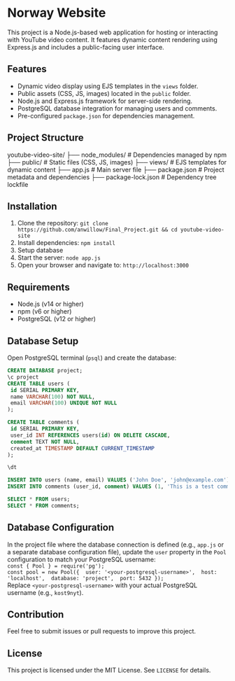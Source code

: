 # Norway Website

This project is a Node.js-based web application for hosting or interacting with YouTube video content. It features dynamic content rendering using Express.js and includes a public-facing user interface.

## Features
- Dynamic video display using EJS templates in the `views` folder.
- Public assets (CSS, JS, images) located in the `public` folder.
- Node.js and Express.js framework for server-side rendering.
- PostgreSQL database integration for managing users and comments.
- Pre-configured `package.json` for dependencies management.

## Project Structure
youtube-video-site/
├── node_modules/        # Dependencies managed by npm
├── public/              # Static files (CSS, JS, images)
├── views/               # EJS templates for dynamic content
├── app.js               # Main server file
├── package.json         # Project metadata and dependencies
├── package-lock.json    # Dependency tree lockfile

## Installation
1. Clone the repository: `git clone https://github.com/anwillow/Final_Project.git && cd youtube-video-site`  
2. Install dependencies: `npm install`
3. Setup database
4. Start the server: `node app.js`
5. Open your browser and navigate to: `http://localhost:3000`

## Requirements
- Node.js (v14 or higher)
- npm (v6 or higher)
- PostgreSQL (v12 or higher)

## Database Setup
Open PostgreSQL terminal (`psql`) and create the database:
   ```sql
   CREATE DATABASE project;
   \c project
   CREATE TABLE users (
    id SERIAL PRIMARY KEY,
    name VARCHAR(100) NOT NULL,
    email VARCHAR(100) UNIQUE NOT NULL
   );

   CREATE TABLE comments (
    id SERIAL PRIMARY KEY,
    user_id INT REFERENCES users(id) ON DELETE CASCADE,
    comment TEXT NOT NULL,
    created_at TIMESTAMP DEFAULT CURRENT_TIMESTAMP
   );

   \dt

   INSERT INTO users (name, email) VALUES ('John Doe', 'john@example.com');
   INSERT INTO comments (user_id, comment) VALUES (1, 'This is a test comment.');

   SELECT * FROM users;
   SELECT * FROM comments;
  ```

## Database Configuration

In the project file where the database connection is defined (e.g., `app.js` or a separate database configuration file), update the `user` property in the `Pool` configuration to match your PostgreSQL username:  
   `const { Pool } = require('pg');`  
   `const pool = new Pool({ 
    user: '<your-postgresql-username>', 
    host: 'localhost', 
    database: 'project', 
    port: 5432 });`  
Replace `<your-postgresql-username>` with your actual PostgreSQL username (e.g., `kost9nyt`).


## Contribution
Feel free to submit issues or pull requests to improve this project.

## License
This project is licensed under the MIT License. See `LICENSE` for details.
